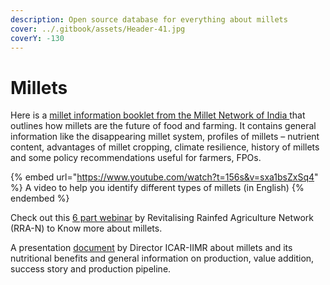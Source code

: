 ```yaml
---
description: Open source database for everything about millets
cover: ../.gitbook/assets/Header-41.jpg
coverY: -130
---
```


# Millets

Here is a [millet information booklet from the Millet Network of India ](https://krishi.maharashtra.gov.in/Site/Upload/GR/millets-Book.pdf)that outlines how millets are the future of food and farming. It contains general information like the disappearing millet system, profiles of millets – nutrient content, advantages of millet cropping, climate resilience, history of millets and some policy recommendations useful for farmers, FPOs.

{% embed url="https://www.youtube.com/watch?t=156s&v=sxa1bsZxSq4" %}
A video to help you identify different types of millets (in English)
{% endembed %}

Check out this [6 part webinar](https://www.youtube.com/playlist?list=PLnZpIRzV27RTR7Lsmdsm4MtvXrm2gjpg6) by Revitalising Rainfed Agriculture Network (RRA-N) to Know more about millets.

A presentation [document](http://mcrhrdi.gov.in/splfc2023/week14/MCR%20Orientation%20IIMR.pdf) by Director ICAR-IIMR about millets and its nutritional benefits and general information on production, value addition, success story and production pipeline.&#x20;
